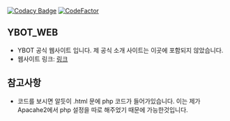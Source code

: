 [![Codacy Badge](https://api.codacy.com/project/badge/Grade/82561d02b34c410a995395da330283c6)](https://app.codacy.com/gh/Team-Developer-Space/YBOT_web?utm_source=github.com&utm_medium=referral&utm_content=Team-Developer-Space/YBOT_web&utm_campaign=Badge_Grade_Dashboard)
[![CodeFactor](https://www.codefactor.io/repository/github/team-developer-space/ybot_web/badge)](https://www.codefactor.io/repository/github/team-developer-space/ybot_web)
## YBOT_WEB
- YBOT 공식 웹사이트 입니다. 제 공식 소개 사이트는 이곳에 포함되지 않았습니다.
- 웹사이트 링크: [링크](http://yhs.kr/YBOT/)

## 참고사항
- 코드를 보시면 알듯이 .html 문에 php 코드가 들어가있습니다. 이는 제가 Apacahe2에서 php 설정을 따로 해주었기 때문에 가능한것입니다.
